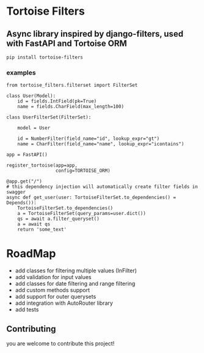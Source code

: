 # Tortoise Filters

## Async library inspired by django-filters, used with FastAPI and Tortoise ORM

```pip install tortoise-filters```

### examples

```
from tortoise_filters.filterset import FilterSet

class User(Model):
    id = fields.IntField(pk=True)
    name = fields.CharField(max_length=100)

class UserFilterSet(FilterSet): 
    
    model = User

    id = NumberFilter(field_name="id", lookup_expr="gt")
    name = CharFilter(field_name="name", lookup_expr="icontains")
    
app = FastAPI()

register_tortoise(app=app,
                  config=TORTOISE_ORM)

@app.get("/")
# this dependency injection will automatically create filter fields in swagger
async def get_user(user: TortoiseFilterSet.to_dependencies() = Depends()):
    TortoiseFilterSet.to_dependencies()
    a = TortoiseFilterSet(query_params=user.dict())
    qs = await a.filter_queryset()
    a = await qs
    return 'some_text'
 ```

# RoadMap
- add classes for filtering multiple values (InFilter)
- add validation for input values
- add classes for date filtering and range filtering
- add custom methods support
- add support for outer querysets
- add integration with AutoRouter library
- add tests
## Contributing
you are welcome to contribute this project!
